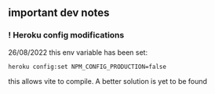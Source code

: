 

## important dev notes

### ! Heroku config modifications

26/08/2022 this env variable has been set:
```
heroku config:set NPM_CONFIG_PRODUCTION=false
```
this allows vite to compile.
A better solution is yet to be found